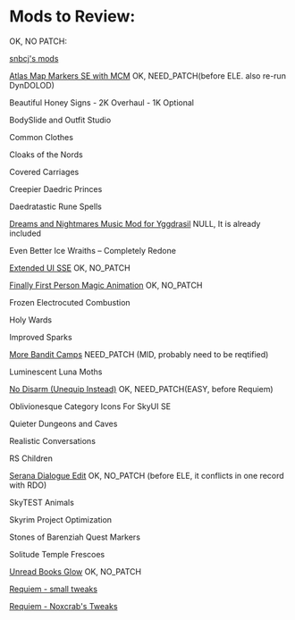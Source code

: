 # Mods to Review:

OK, NO PATCH: 

[snbcj's mods](https://www.nexusmods.com/skyrim/users/4091255?tab=user+files)

[Atlas Map Markers SE with MCM](https://www.nexusmods.com/skyrimspecialedition/mods/24104)  OK, NEED_PATCH(before ELE. also re-run DynDOLOD)

Beautiful Honey Signs - 2K Overhaul - 1K Optional

BodySlide and Outfit Studio

Common Clothes

Cloaks of the Nords

Covered Carriages

Creepier Daedric Princes

Daedratastic Rune Spells

[Dreams and Nightmares Music Mod for Yggdrasil](https://www.nexusmods.com/skyrim/mods/97486)    NULL, It is already included

Even Better Ice Wraiths – Completely Redone

[Extended UI SSE](https://www.nexusmods.com/skyrim/mods/57873/?) OK, NO_PATCH

[Finally First Person Magic Animation](https://www.nexusmods.com/skyrimspecialedition/mods/20375)   OK, NO_PATCH

Frozen Electrocuted Combustion

Holy Wards

Improved Sparks

[More Bandit Camps](https://www.nexusmods.com/skyrimspecialedition/mods/1994)   NEED_PATCH (MID, probably need to be reqtified)

Luminescent Luna Moths

[No Disarm (Unequip Instead)](https://www.nexusmods.com/skyrimspecialedition/mods/27188/)   OK, NEED_PATCH(EASY, before Requiem)

Oblivionesque Category Icons For SkyUI SE

Quieter Dungeons and Caves

Realistic Conversations

RS Children

[Serana Dialogue Edit](https://www.nexusmods.com/skyrimspecialedition/mods/16222?tab=description)   OK, NO_PATCH (before ELE, it conflicts in one record with RDO)

SkyTEST Animals

Skyrim Project Optimization

Stones of Barenziah Quest Markers

Solitude Temple Frescoes

[Unread Books Glow](https://www.nexusmods.com/skyrimspecialedition/mods/1296)   OK, NO_PATCH

[Requiem - small tweaks](https://www.nexusmods.com/skyrim/mods/92679?tab=posts)

[Requiem - Noxcrab's Tweaks](https://www.nexusmods.com/skyrim/mods/78134/?)
